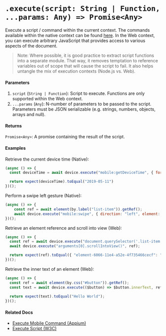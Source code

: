 # `.execute(script: String | Function, ...params: Any) => Promise<Any>`

Execute a script / command within the current context. The commands available within the native context can be found [here](http://appium.io/docs/en/commands/mobile-command/). In the Web context, you can execute arbitrary JavaScript that provides access to various aspects of the document. 

> Note: Where possible, it is good practice to extract script functions into a separate module. That way, it removes temptation to reference variables out of scope that will cause the script to fail. It also helps untangle the mix of execution contexts (Node.js vs. Web).

#### Parameters

1. `script` (`String | Function`): Script to execute. Functions are only supported within the Web context.
2. `...params` (`Any`): N-number of parameters to be passed to the script. Parameters must be JSON serializable (e.g. strings, numbers, objects, arrays and null).

#### Returns

`Promise<Any>`: A promise containing the result of the script.

#### Examples

Retrieve the current device time (Native): 

```javascript
(async () => {
  const deviceTime = await device.execute("mobile:getDeviceTime", { format: "YYYY-MM-DD" });

  return expect(deviceTime).toEqual("2019-05-11")
})();
```

Perform a swipe left gesture (Native):

```javascript
(async () => {
    const ref = await element(by.label("list-item")).getRef();
    await device.execute("mobile:swipe", { direction: "left", element: ref });
})();
```

Retrieve an element reference and scroll into view (Web):

```javascript
(async () => {
  const ref = await device.execute("document.querySelector('.list-item:nth-child(arguments[0])')", 5);
  await device.execute("arguments[0].scrollIntoView()", ref);

  return expect(ref).toEqual({ "element-6066-11e4-a52e-4f735466cecf": "5001", ELEMENT: "5001" });
})();
```

Retrieve the inner text of an element (Web):

```javascript
(async () => {
  const ref = await element(by.css("#button")).getRef();
  const text = await device.execute(($button) => $button.innerText, ref);
  
  return expect(text).toEqual("Hello World");
})();
```

#### Related Docs

- [Execute Mobile Command (Appium)](http://appium.io/docs/en/commands/mobile-command/)
- [Execute Script (W3C)](https://www.w3.org/TR/webdriver/#dfn-execute-script)